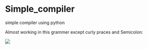 # Simple_compiler
simple compiler using python

Almost working in this grammer except curly praces and Semicolon:

<img src = "http://imgur.com/a/Wt3KA"/>
